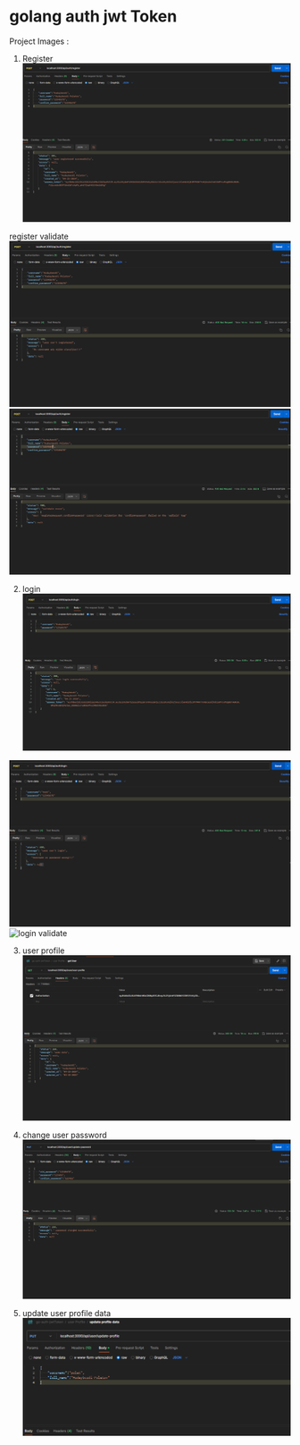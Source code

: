 # golang auth jwt Token

Project Images :
1. Register
![register](/project-images/register.png)

register validate
![register validate](/project-images/register_validate1.png)
![register validate](/project-images/register_validate2.png)

2. login
![login](/project-images/login.png)
   
![login validate](/project-images/login_validate1.png)
![login validate](/project-images/login_validate2.png)

3. user profile
![get user data ](/project-images/get_user_data.png)

4. change user password
![change user password](/project-images/update_password.png)

5. update user profile data
![update user data](/project-images/update_profile_data.png)



